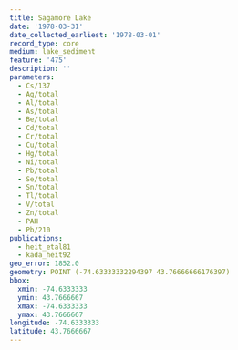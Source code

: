 ```yaml
---
title: Sagamore Lake
date: '1978-03-31'
date_collected_earliest: '1978-03-01'
record_type: core
medium: lake_sediment
feature: '475'
description: ''
parameters:
  - Cs/137
  - Ag/total
  - Al/total
  - As/total
  - Be/total
  - Cd/total
  - Cr/total
  - Cu/total
  - Hg/total
  - Ni/total
  - Pb/total
  - Se/total
  - Sn/total
  - Tl/total
  - V/total
  - Zn/total
  - PAH
  - Pb/210
publications:
  - heit_etal81
  - kada_heit92
geo_error: 1852.0
geometry: POINT (-74.63333332294397 43.76666666176397)
bbox:
  xmin: -74.6333333
  ymin: 43.7666667
  xmax: -74.6333333
  ymax: 43.7666667
longitude: -74.6333333
latitude: 43.7666667
---
```

